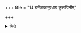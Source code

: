+++
title = "14 घर्मेष्टकामुपधाय कुलायिनीम्"

+++

<details><summary>थिते</summary>

14. After having placed the Gharma (Heat) (brick) het places the Kulāyinī (Nest-type) (brick).  
</details>
